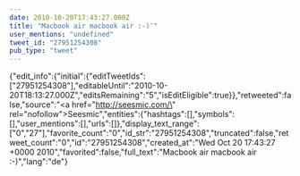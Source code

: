 ```yaml
---
date: 2010-10-20T17:43:27.000Z
title: "Macbook air macbook air :-)″"
user_mentions: "undefined"
tweet_id: "27951254308"
pub_type: "tweet"
---
```

{"edit_info":{"initial":{"editTweetIds":["27951254308"],"editableUntil":"2010-10-20T18:13:27.000Z","editsRemaining":"5","isEditEligible":true}},"retweeted":false,"source":"<a href=\"http://seesmic.com/\" rel=\"nofollow\">Seesmic</a>","entities":{"hashtags":[],"symbols":[],"user_mentions":[],"urls":[]},"display_text_range":["0","27"],"favorite_count":"0","id_str":"27951254308","truncated":false,"retweet_count":"0","id":"27951254308","created_at":"Wed Oct 20 17:43:27 +0000 2010","favorited":false,"full_text":"Macbook air macbook air :-)","lang":"de"}
